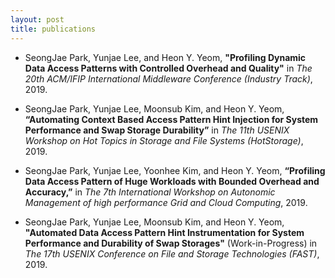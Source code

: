```yaml
---
layout: post 
title: publications
---
```


- SeongJae Park, Yunjae Lee, and Heon Y. Yeom, __"Profiling Dynamic Data Access Patterns with Controlled Overhead and Quality"__ in _The 20th ACM/IFIP International Middleware Conference (Industry Track)_, 2019.

- SeongJae Park, Yunjae Lee, Moonsub Kim, and Heon Y. Yeom, __“Automating Context Based Access Pattern Hint Injection for System Performance and Swap Storage Durability”__ in _The 11th USENIX Workshop on Hot Topics in Storage and File Systems (HotStorage)_, 2019.

- SeongJae Park, Yunjae Lee, Yoonhee Kim, and Heon Y. Yeom, __“Profiling Data Access Pattern of Huge Workloads with Bounded Overhead and Accuracy,”__ in _The 7th International Workshop on Autonomic Management of high performance Grid and Cloud Computing_, 2019.

- SeongJae Park, Yunjae Lee, Moonsub Kim, and Heon Y. Yeom, __"Automated Data Access Pattern Hint Instrumentation for System Performance and Durability of Swap Storages"__ (Work-in-Progress) in _The 17th USENIX Conference on File and Storage Technologies (FAST)_, 2019.
